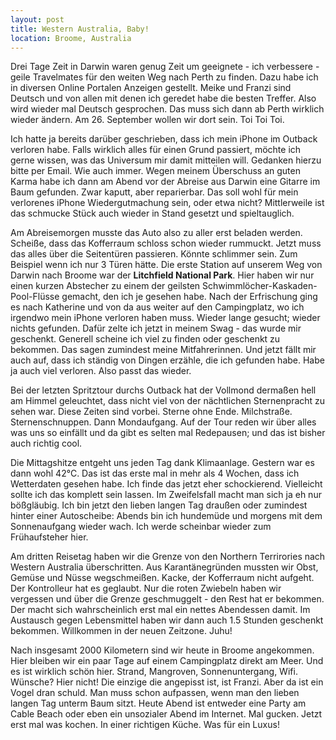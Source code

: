 ```yaml
---
layout: post
title: Western Australia, Baby!
location: Broome, Australia
---
```


Drei Tage Zeit in Darwin waren genug Zeit um geeignete - ich verbessere - geile Travelmates für den weiten Weg nach Perth zu finden. Dazu habe ich in diversen Online Portalen Anzeigen gestellt. Meike und Franzi sind Deutsch und von allen mit denen ich geredet habe die besten Treffer. Also wird wieder mal Deutsch gesprochen. Das muss sich dann ab Perth wirklich wieder ändern. Am 26. September wollen wir dort sein. Toi Toi Toi.

Ich hatte ja bereits darüber geschrieben, dass ich mein iPhone im Outback verloren habe. Falls wirklich alles für einen Grund passiert, möchte ich gerne wissen, was das Universum mir damit mitteilen will. Gedanken hierzu bitte per Email. Wie auch immer. Wegen meinem Überschuss an guten Karma habe ich dann am Abend vor der Abreise aus Darwin eine Gitarre im Baum gefunden. Zwar kaputt, aber reparierbar. Das soll wohl für mein verlorenes iPhone Wiedergutmachung sein, oder etwa nicht? Mittlerweile ist das schmucke Stück auch wieder in Stand gesetzt und spieltauglich.

Am Abreisemorgen musste das Auto also zu aller erst beladen werden. Scheiße, dass das Kofferraum schloss schon wieder rummuckt. Jetzt muss das alles über die Seitentüren passieren. Könnte schlimmer sein. Zum Beispiel wenn ich nur 3 Türen hätte. Die erste Station auf unserem Weg von Darwin nach Broome war der **Litchfield National Park**. Hier haben wir nur einen kurzen Abstecher zu einem der geilsten Schwimmlöcher-Kaskaden-Pool-Flüsse gemacht, den ich je gesehen habe. Nach der Erfrischung ging es nach Katherine und von da aus weiter auf den Campingplatz, wo ich irgendwo mein iPhone verloren haben muss. Wieder lange gesucht; wieder nichts gefunden. Dafür zelte ich jetzt in meinem Swag - das wurde mir geschenkt. Generell scheine ich viel zu finden oder geschenkt zu bekommen. Das sagen zumindest meine Mitfahrerinnen. Und jetzt fällt mir auch auf, dass ich ständig von Dingen erzähle, die ich gefunden habe. Habe ja auch viel verloren. Also passt das wieder.

Bei der letzten Spritztour durchs Outback hat der Vollmond dermaßen hell am Himmel geleuchtet, dass nicht viel von der nächtlichen Sternenpracht zu sehen war. Diese Zeiten sind vorbei. Sterne ohne Ende. Milchstraße. Sternenschnuppen. Dann Mondaufgang. Auf der Tour reden wir über alles was uns so einfällt und da gibt es selten mal Redepausen; und das ist bisher auch richtig cool.

Die Mittagshitze entgeht uns jeden Tag dank Klimaanlage. Gestern war es dann wohl 42°C. Das ist das erste mal in mehr als 4 Wochen, dass ich Wetterdaten gesehen habe. Ich finde das jetzt eher schockierend. Vielleicht sollte ich das komplett sein lassen. Im Zweifelsfall macht man sich ja eh nur bößgläubig. Ich bin jetzt den lieben langen Tag draußen oder zumindest hinter einer Autoscheibe: Abends bin ich hundemüde und morgens mit dem Sonnenaufgang wieder wach. Ich werde scheinbar wieder zum Frühaufsteher hier.

Am dritten Reisetag haben wir die Grenze von den Northern Terrirories nach Western Australia überschritten. Aus Karantänegründen mussten wir Obst, Gemüse und Nüsse wegschmeißen. Kacke, der Kofferraum nicht aufgeht. Der Kontrolleur hat es geglaubt. Nur die roten Zwiebeln haben wir vergessen und über die Grenze geschmuggelt - den Rest hat er bekommen. Der macht sich wahrscheinlich erst mal ein nettes Abendessen damit. Im Austausch gegen Lebensmittel haben wir dann auch 1.5 Stunden geschenkt bekommen. Willkommen in der neuen Zeitzone. Juhu!

Nach insgesamt 2000 Kilometern sind wir heute in Broome angekommen. Hier bleiben wir ein paar Tage auf einem Campingplatz direkt am Meer. Und es ist wirklich schön hier. Strand, Mangroven, Sonnenuntergang, Wifi. Wünsche? Hier nicht! Die einzige die angepisst ist, ist Franzi. Aber da ist ein Vogel dran schuld. Man muss schon aufpassen, wenn man den lieben langen Tag unterm Baum sitzt. Heute Abend ist entweder eine Party am Cable Beach oder eben ein unsozialer Abend im Internet. Mal gucken. Jetzt erst mal was kochen. In einer richtigen Küche. Was für ein Luxus!